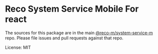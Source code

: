 # Reco System Service Mobile For react

The sources for this package are in the main [@reco-m/system-service-m](http://src.devops.bitech.cn/framework/reco10.mobile.git) repo. Please file issues and pull requests against that repo.

License: MIT
